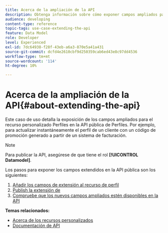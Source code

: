 ```yaml
---
title: Acerca de la ampliación de la API
description: Obtenga información sobre cómo exponer campos ampliados para el recurso personalizado Perfiles en la API pública de Perfiles.
audience: developing
content-type: reference
topic-tags: use-case-extending-the-api
feature: Data Model
role: Developer
level: Experienced
exl-id: 7dc64938-f28f-43eb-a6a3-870e5a41a431
source-git-commit: dcfd4e2610cbf9d250359cab6ed43e8c97dd4536
workflow-type: tm+mt
source-wordcount: '114'
ht-degree: 10%

---
```


# Acerca de la ampliación de la API{#about-extending-the-api}

Este caso de uso detalla la exposición de los campos ampliados para el recurso personalizado Perfiles en la API pública de Perfiles. Por ejemplo, para actualizar instantáneamente el perfil de un cliente con un código de promoción generado a partir de un sistema de facturación.

>[!NOTE]
>
>Para publicar la API, asegúrese de que tiene el rol **[!UICONTROL Datamodel]**.

Los pasos para exponer los campos extendidos en la API pública son los siguientes:

1. [Añadir los campos de extensión al recurso de perfil](../../developing/using/step-1-add-extension-fields-to-the-profile-resource.md)
1. [Publish la extensión de](../../developing/using/step-2-publish-the-extension.md)
1. [Compruebe que los nuevos campos ampliados estén disponibles en la API](../../developing/using/step-3-verify-the-extension.md)

**Temas relacionados:**

* [Acerca de los recursos personalizados](../../developing/using/data-model-concepts.md)
* [Documentación de API](../../api/using/get-started-apis.md)
